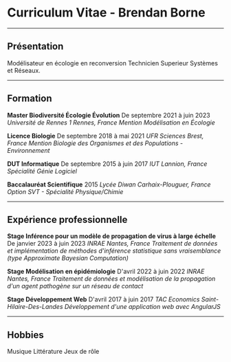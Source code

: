 # Curriculum Vitae - Brendan Borne

---

## Présentation

Modélisateur en écologie en reconversion Technicien Superieur Systèmes et Réseaux. 

---

## Formation

**Master Biodiversité Écologie Évolution** De septembre 2021 à juin 2023
*Université de Rennes 1 Rennes, France
Mention Modélisation en Écologie*

**Licence Biologie** De septembre 2018 à mai 2021
*UFR Sciences Brest, France
Mention Biologie des Organismes et des Populations - Environnement*

**DUT Informatique** De septembre 2015 à juin 2017
*IUT Lannion, France
Spécialité Génie Logiciel*

**Baccalauréat Scientifique** 2015
*Lycée Diwan Carhaix-Plouguer, France
Option SVT - Spécialité Physique/Chimie*

---

## Expérience professionnelle

**Stage Inférence pour un modèle de propagation de virus à large échelle** De janvier
2023 à juin 2023
*INRAE Nantes, France
Traitement de données et implémentation de méthodes d'inférence statistique sans
vraisemblance (type Approximate Bayesian Computation)*

**Stage Modélisation en épidémiologie** D'avril 2022 à juin 2022
*INRAE Nantes, France
Traitement de données et modélisation de la propagation d'un agent pathogène sur
un réseau de contact*

**Stage Développement Web** D'avril 2017 à juin 2017
*TAC Economics Saint-Hilaire-Des-Landes
Développement d'une application web avec AngularJS*

---

## Hobbies

Musique
Littérature
Jeux de rôle
